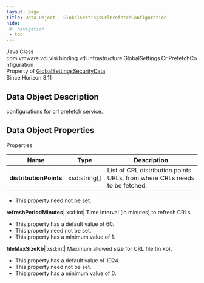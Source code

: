 ```yaml
---
layout: page
title: Data Object - GlobalSettingsCrlPrefetchConfiguration
hide:
 #- navigation
 - toc
---
```






Java Class
    com.vmware.vdi.vlsi.binding.vdi.infrastructure.GlobalSettings.CrlPrefetchConfiguration  
Property of
     [GlobalSettingsSecurityData](vdi.infrastructure.GlobalSettings.SecurityData.md#field_detail)  
Since 
    Horizon 8.11

## Data Object Description 

configurations for crl prefetch service. 

## Data Object Properties

Properties

Name |  Type |  Description   
---|---|---  
**distributionPoints**|  xsd:string[]|  List of CRL distribution points URLs, from where CRLs needs to be fetched.   


 * This property need not be set.

  
**refreshPeriodMinutes**|  xsd:int|  Time Interval (in minutes) to refresh CRLs.   


  * This property has a default value of 60.
 * This property need not be set.
  * This property has a minimum value of 1. 

  
**fileMaxSizeKb**|  xsd:int|  Maximum allowed size for CRL file (in kb).   


  * This property has a default value of 1024.
 * This property need not be set.
  * This property has a minimum value of 0. 

  
  
  
   
  
  

